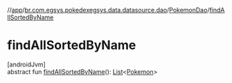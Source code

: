 //[app](../../../index.md)/[br.com.egsys.pokedexegsys.data.datasource.dao](../index.md)/[PokemonDao](index.md)/[findAllSortedByName](find-all-sorted-by-name.md)

# findAllSortedByName

[androidJvm]\
abstract fun [findAllSortedByName](find-all-sorted-by-name.md)(): [List](https://kotlinlang.org/api/latest/jvm/stdlib/kotlin.collections/-list/index.html)&lt;[Pokemon](../../br.com.egsys.pokedexegsys.data.model.storage/-pokemon/index.md)&gt;
